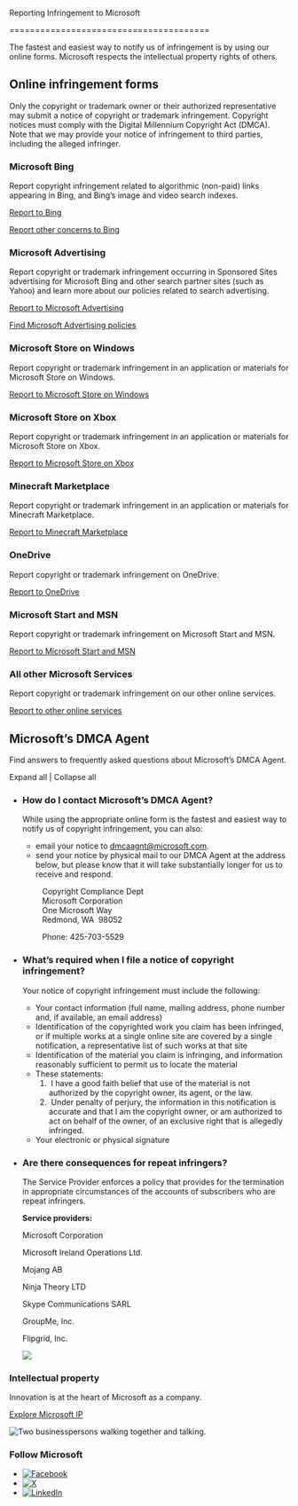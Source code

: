 Reporting Infringement to Microsoft


=======================================

The fastest and easiest way to notify us of infringement is by using our online forms. Microsoft respects the intellectual property rights of others.

Online infringement forms
-------------------------

Only the copyright or trademark owner or their authorized representative may submit a notice of copyright or trademark infringement. Copyright notices must comply with the Digital Millennium Copyright Act (DMCA). Note that we may provide your notice of infringement to third parties, including the alleged infringer.

### Microsoft Bing

Report copyright infringement related to algorithmic (non-paid) links appearing in Bing, and Bing’s image and video search indexes.

[Report to Bing](https://www.bing.com/webmaster/tools/contentremovalform/)

[Report other concerns to Bing](https://www.microsoft.com/en-us/concern/bing)

### Microsoft Advertising

Report copyright or trademark infringement occurring in Sponsored Sites advertising for Microsoft Bing and other search partner sites (such as Yahoo) and learn more about our policies related to search advertising.

[Report to Microsoft Advertising](https://about.ads.microsoft.com/en-us/resources/policies/intellectual-property-concern-forms)

[Find Microsoft Advertising policies](https://about.ads.microsoft.com/en-us/resources/policies/intellectual-property-policies)

### Microsoft Store on Windows

Report copyright or trademark infringement in an application or materials for Microsoft Store on Windows.

[Report to Microsoft Store on Windows](https://www.microsoft.com/en-us/concern/dmca)

### Microsoft Store on Xbox

Report copyright or trademark infringement in an application or materials for Microsoft Store on Xbox.

[Report to Microsoft Store on Xbox](https://www.microsoft.com/en-us/concern/dmca)

### Minecraft Marketplace

Report copyright or trademark infringement in an application or materials for Minecraft Marketplace.

[Report to Minecraft Marketplace](https://www.microsoft.com/en-us/concern/dmca)

### OneDrive

Report copyright or trademark infringement on OneDrive.

[Report to OneDrive](https://www.microsoft.com/en-us/concern/dmca)

### Microsoft Start and MSN

Report copyright or trademark infringement on Microsoft Start and MSN.

[Report to Microsoft Start and MSN](https://msrc.microsoft.com/report/infringement)

### All other Microsoft Services

Report copyright or trademark infringement on our other online services.

[Report to other online services](https://msrc.microsoft.com/report/infringement)

Microsoft’s DMCA Agent
----------------------

Find answers to frequently asked questions about Microsoft’s DMCA Agent.

Expand all | Collapse all

* ### How do I contact Microsoft’s DMCA Agent?
    
    While using the appropriate online form is the fastest and easiest way to notify us of copyright infringement, you can also:
    
    * email your notice to dmcaagnt@microsoft.com.
    * send your notice by physical mail to our DMCA Agent at the address below, but please know that it will take substantially longer for us to receive and respond.
    
      
             Copyright Compliance Dept  
             Microsoft Corporation  
             One Microsoft Way  
             Redmond, WA  98052  
      
      
             Phone: 425-703-5529
    
* ### What’s required when I file a notice of copyright infringement?
    
    Your notice of copyright infringement must include the following:
    
    * Your contact information (full name, mailing address, phone number and, if available, an email address)
    * Identification of the copyrighted work you claim has been infringed, or if multiple works at a single online site are covered by a single notification, a representative list of such works at that site
    * Identification of the material you claim is infringing, and information reasonably sufficient to permit us to locate the material
    * These statements:
        1.  I have a good faith belief that use of the material is not authorized by the copyright owner, its agent, or the law.
        2.  Under penalty of perjury, the information in this notification is accurate and that I am the copyright owner, or am authorized to act on behalf of the owner, of an exclusive right that is allegedly infringed.
    * Your electronic or physical signature
    
* ### Are there consequences for repeat infringers?
    
    The Service Provider enforces a policy that provides for the termination in appropriate circumstances of the accounts of subscribers who are repeat infringers.
    
    **Service providers:**
    
    Microsoft Corporation
    
    Microsoft Ireland Operations Ltd.
    
    Mojang AB
    
    Ninja Theory LTD
    
    Skype Communications SARL
    
    GroupMe, Inc.
    
    Flipgrid, Inc.
    

     ![](https://cdn-dynmedia-1.microsoft.com/is/image/microsoftcorp/RWQqGj_t1-1?wid=396&hei=453)

### Intellectual property

Innovation is at the heart of Microsoft as a company.

[Explore Microsoft IP](https://www.microsoft.com/legal/intellectualproperty)

![Two businesspersons walking together and talking.](https://cdn-dynmedia-1.microsoft.com/is/image/microsoftcorp/RWQqGs_t2-1?wid=859&hei=490)

### Follow Microsoft

* [![Facebook](https://cdn-dynmedia-1.microsoft.com/is/image/microsoftcorp/Facebook%202x-1?scl=1 "Follow Microsoft on Facebook")](https://www.facebook.com/microsoft)
* [![X](https://cdn-dynmedia-1.microsoft.com/is/image/microsoftcorp/Twitter%202x-1?scl=1 "Follow Microsoft on X")](https://twitter.com/microsoft)
* [![LinkedIn](https://cdn-dynmedia-1.microsoft.com/is/image/microsoftcorp/Linkedin%202x-1?scl=1 "Follow Microsoft on LinkedIn")](https://www.linkedin.com/company/microsoft)